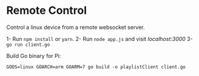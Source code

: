# Remote Control

Control a linux device from a remote websocket server.

1- Run `npm install` or `yarn`.
2- Run `node app.js` and visit _localhost:3000_
3- `go run client.go`

Build Go binary for Pi:

`GOOS=linux GOARCH=arm GOARM=7 go build -o playlistClient client.go`


